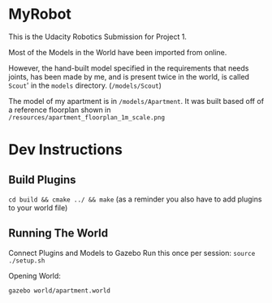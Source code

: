 # MyRobot

This is the Udacity Robotics Submission for Project 1.

Most of the Models in the World have been imported from online. 

However, the hand-built model specified in the requirements that needs joints, has been made by me, and is present twice in the world, is called `Scout`' in the `models` directory. (`/models/Scout`)

The model of my apartment is in `/models/Apartment`. It was built based off of a reference floorplan shown in `/resources/apartment_floorplan_1m_scale.png`

# Dev Instructions

## Build Plugins

`cd build && cmake ../ && make`
(as a reminder you also have to add plugins to your world file)

## Running The World

Connect Plugins and Models to Gazebo
Run this once per session:
`source ./setup.sh`

Opening World:

`gazebo world/apartment.world`